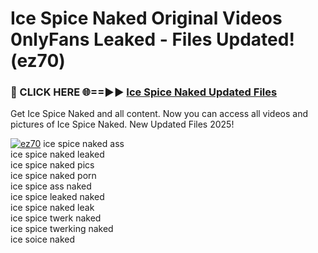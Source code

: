 # Ice Spice Naked Original Videos 0nlyFans Leaked - Files Updated! (ez70)

<h3>🔴 CLICK HERE 🌐==►► <a href="https://tinyurl.com/yckcrads" rel="nofollow">Ice Spice Naked Updated Files</a></h3>

Get Ice Spice Naked and all content. Now you can access all videos and pictures of Ice Spice Naked. New Updated Files 2025!

[![ez70](https://i.imgur.com/hpKpOFt.gif)](https://tinyurl.com/yckcrads)
ice spice naked ass<br>
ice spice naked leaked<br>
ice spice naked pics<br>
ice spice naked porn<br>
ice spice ass naked<br>
ice spice leaked naked<br>
ice spice naked leak<br>
ice spice twerk naked<br>
ice spice twerking naked<br>
ice soice naked